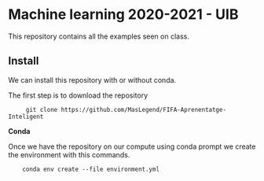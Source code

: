 # Machine learning  2020-2021 - UIB 

This repository contains all the examples seen on class. 

## Install

We can install this repository with or without conda.

The first step is to download the repository
```
     git clone https://github.com/MasLegend/FIFA-Aprenentatge-Inteligent
```

**Conda**

Once we have the repository on our compute using conda prompt we create the 
environment with this commands.
```
    conda env create --file environment.yml
```
